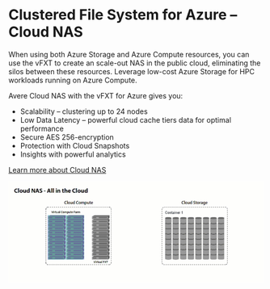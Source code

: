# Clustered File System for Azure – Cloud NAS

When using both Azure Storage and Azure Compute resources, you can use the vFXT to create an scale-out NAS in the public cloud, eliminating the silos between these resources. Leverage low-cost Azure Storage for HPC workloads running on Azure Compute.

Avere Cloud NAS with the vFXT for Azure gives you:
  * Scalability – clustering up to 24 nodes
  * Low Data Latency – powerful cloud cache tiers data for optimal performance
  * Secure AES 256-encryption
  * Protection with Cloud Snapshots
  * Insights with powerful analytics

[Learn more about Cloud NAS](http://www.averesystems.com/cloud-nas)

<img src="docs/images/cloud-nas-animation.gif">